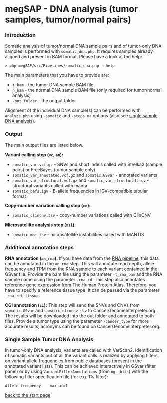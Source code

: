 # megSAP - DNA analysis (tumor samples, tumor/normal pairs)

### Introduction

Somatic analysis of tumor/normal DNA sample pairs and of tumor-only DNA samples is
performed with `somatic_dna.php`. It requires samples already aligned and present in
BAM format. Please have a look at the help:

    > php megSAP/src/Pipelines/somatic_dna.php --help

The main parameters that you have to provide are:

* `t_bam` - the tumor DNA sample BAM file
* `n_bam` - the normal DNA sample BAM file (only required for tumor/normal analysis)
* `-out_folder` - the output folder

Alignment of the individual DNA sample(s) can be performed with `analyze.php` using `-somatic`
and `-steps ma` options (also see [single sample DNA analysis](dna_single_sample.md)).


### Output

The main output files are listed below.

**Variant calling step (`vc`, `an`):**

* `somatic_var.vcf.gz` - SNVs and short indels called with Strelka2 (sample pairs) or FreeBayes (tumor sample only)
* `somatic_var_annotated.vcf.gz` and `somatic.GSvar` - annotated variants
* `somatic_var_structural.vcf.gz` and `somatic_var_structural.tsv` - structural variants called with manta
* `somatic_bafs.igv` - B-allele frequencies in IGV-compatible tabular format

**Copy-number variation calling step (`cn`):**

* `somatic_clincnv.tsv` - copy-number variations called with ClinCNV

**Microsatellite analysis step (`msi`):**

* `somatic_msi.tsv` - microsatellite instabilities called with MANTIS

### Additional annotation steps
**RNA annotation (`an_rna`):**
If you have data from the [RNA pipeline](../doc/rna_expression.md), this data can be annotated in the `an_rna` step. This will annotate read depth, allele frequency and TPM from the RNA sample to each variant contained in the GSvar file. Provide the bam file using the parameter `-t_rna_bam` and the RNA sample name using the parameter `-rna_id`. This step also annotates reference gene expression from The Human Protein Atlas. Therefore, you have to specify a reference tissue type. It can be passed via the parameter `-rna_ref_tissue`.

**CGI annotation (`ci`):**
This step will send the SNVs and CNVs from `somatic.GSvar` and `somatic_clincnv.tsv` to CancerGenomeInterpreter.org. The results will be downloaded into the out folder and annotated to both files. Provide a tumor type using the parameter `-cancer_type` for more accurate results, acronyms can be found on CancerGenomeInterpreter.org.


### Single Sample Tumor DNA Analysis

In tumor-only DNA analysis, variants are called with VarScan2. Identification of somatic
variants out of all the variant calls is realized by applying filters on variant allele
frequencies from public databases (present in the annotated variant lists). This can be
achieved interactively in GSvar (filter panel) or by using `VariantFilterAnnotations`
(from `ngs-bits`) with the following filter specification file (for e.g. 1% filter):

```
Allele frequency    max_af=1
```

[back to the start page](../README.md)
